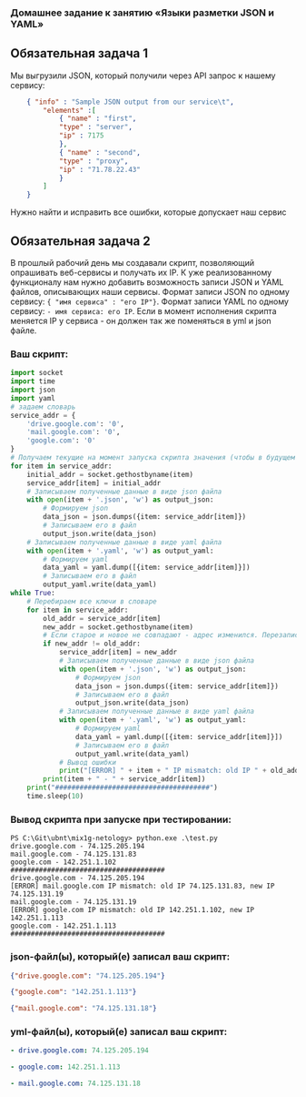 ### Домашнее задание к занятию «Языки разметки JSON и YAML»

## Обязательная задача 1

Мы выгрузили JSON, который получили через API запрос к нашему сервису:

```json
    { "info" : "Sample JSON output from our service\t",
        "elements" :[
            { "name" : "first",
            "type" : "server",
            "ip" : 7175
            },
            { "name" : "second",
            "type" : "proxy",
            "ip" : "71.78.22.43"
            }
        ]
    }
```

Нужно найти и исправить все ошибки, которые допускает наш сервис

## Обязательная задача 2

В прошлый рабочий день мы создавали скрипт, позволяющий опрашивать веб-сервисы и получать их IP. К уже реализованному функционалу нам нужно добавить возможность записи JSON и YAML файлов, описывающих наши сервисы. Формат записи JSON по одному сервису: `{ "имя сервиса" : "его IP"}`. Формат записи YAML по одному сервису: `- имя сервиса: его IP`. Если в момент исполнения скрипта меняется IP у сервиса - он должен так же поменяться в yml и json файле.

### Ваш скрипт:

```python
import socket
import time
import json
import yaml
# задаем словарь
service_addr = {
    'drive.google.com': '0',
    'mail.google.com': '0',
    'google.com': '0'
}
# Получаем текущие на момент запуска скрипта значения (чтобы в будущем не сравнивать с 0).
for item in service_addr:
    initial_addr = socket.gethostbyname(item)
    service_addr[item] = initial_addr
    # Записываем полученные данные в виде json файла
    with open(item + '.json', 'w') as output_json:
        # Формируем json
        data_json = json.dumps({item: service_addr[item]})
        # Записываем его в файл
        output_json.write(data_json)
    # Записываем полученные данные в виде yaml файла
    with open(item + '.yaml', 'w') as output_yaml:
        # Формируем yaml
        data_yaml = yaml.dump([{item: service_addr[item]}])
        # Записываем его в файл
        output_yaml.write(data_yaml)
while True:
    # Перебираем все ключи в словаре
    for item in service_addr:
        old_addr = service_addr[item]
        new_addr = socket.gethostbyname(item)
        # Если старое и новое не совпадают - адрес изменился. Перезаписываем значение в словаре и выводим ошибку
        if new_addr != old_addr:
            service_addr[item] = new_addr
            # Записываем полученные данные в виде json файла
            with open(item + '.json', 'w') as output_json:
                # Формируем json
                data_json = json.dumps({item: service_addr[item]})
                # Записываем его в файл
                output_json.write(data_json)
            # Записываем полученные данные в виде yaml файла
            with open(item + '.yaml', 'w') as output_yaml:
                # Формируем yaml
                data_yaml = yaml.dump([{item: service_addr[item]}])
                # Записываем его в файл
                output_yaml.write(data_yaml)
            # Вывод ошибки
            print("[ERROR] " + item + " IP mismatch: old IP " + old_addr + ", new IP " + new_addr)
        print(item + " - " + service_addr[item])
    print("######################################")
    time.sleep(10)
```

### Вывод скрипта при запуске при тестировании:

```
PS C:\Git\ubnt\mix1g-netology> python.exe .\test.py
drive.google.com - 74.125.205.194
mail.google.com - 74.125.131.83
google.com - 142.251.1.102
######################################
drive.google.com - 74.125.205.194
[ERROR] mail.google.com IP mismatch: old IP 74.125.131.83, new IP 74.125.131.19
mail.google.com - 74.125.131.19
[ERROR] google.com IP mismatch: old IP 142.251.1.102, new IP 142.251.1.113
google.com - 142.251.1.113
######################################
```

### json-файл(ы), который(е) записал ваш скрипт:

```json
{"drive.google.com": "74.125.205.194"}
```

```json
{"google.com": "142.251.1.113"}
```

```json
{"mail.google.com": "74.125.131.18"}
```

### yml-файл(ы), который(е) записал ваш скрипт:

```yaml
- drive.google.com: 74.125.205.194
```

```yaml
- google.com: 142.251.1.113
```

```yaml
- mail.google.com: 74.125.131.18
```
